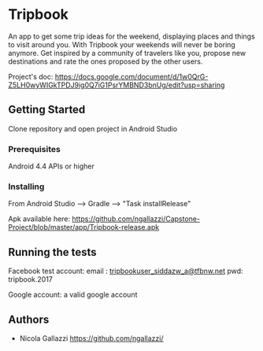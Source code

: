 # Tripbook

An app to get some trip ideas for the weekend, displaying places and things to visit around you. With Tripbook your weekends will never be boring anymore. Get inspired by a community of travelers like you, propose new destinations and rate the ones proposed by the other users.

Project's doc: https://docs.google.com/document/d/1w0QrG-Z5LH0wyWIGkTPDJ9ig0Q7iG1PsrYMBND3bnUg/edit?usp=sharing

## Getting Started

Clone repository and open project in Android Studio

### Prerequisites

Android 4.4 APIs or higher

### Installing

From Android Studio --> Gradle --> "Task installRelease"

Apk available here: https://github.com/ngallazzi/Capstone-Project/blob/master/app/Tripbook-release.apk

## Running the tests

Facebook test account:
email : tripbookuser_siddazw_a@tfbnw.net
pwd: tripbook.2017

Google account: a valid google account

## Authors

* Nicola Gallazzi https://github.com/ngallazzi/
